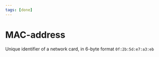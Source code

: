 ```yaml
---
tags: [done]
---
```


# MAC-address

Unique identifier of a network card, in 6-byte format `0f:2b:5d:e7:a3:eb`
